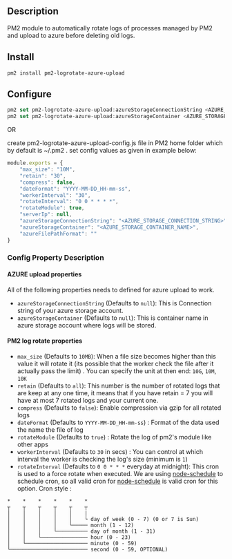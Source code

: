
## Description

PM2 module to automatically rotate logs of processes managed by PM2 and upload to azure before deleting old logs.

## Install

`pm2 install pm2-logrotate-azure-upload`

## Configure

```javascript
pm2 set pm2-logrotate-azure-upload:azureStorageConnectionString <AZURE_STORAGE_CONNECTION_STRING>
pm2 set pm2-logrotate-azure-upload:azureStorageContainer <AZURE_STORAGE_CONTAINER_NAME>
```

OR 

create pm2-logrotate-azure-upload-config.js file in PM2 home folder which by default is ~/.pm2 .
set config values as given in example below:

```javascript
module.exports = {
    "max_size": "10M",
    "retain": "30",
    "compress": false,
    "dateFormat": "YYYY-MM-DD_HH-mm-ss",
    "workerInterval": "30",
    "rotateInterval": "0 0 * * * *",
    "rotateModule": true,
    "serverIp": null,
    "azureStorageConnectionString": "<AZURE_STORAGE_CONNECTION_STRING>",
    "azureStorageContainer": "<AZURE_STORAGE_CONTAINER_NAME>",
    "azureFilePathFormat": ""
}
```

### Config Property Description
#### AZURE upload properties
All of the following properties needs to defined for azure upload to work.
- `azureStorageConnectionString` (Defaults to `null`): This is Connection string of your azure storage account.
- `azureStorageContainer` (Defaults to `null`): This is container name in azure storage account where logs will be stored.

#### PM2 log rotate properties
- `max_size` (Defaults to `10MB`): When a file size becomes higher than this value it will rotate it (its possible that the worker check the file after it actually pass the limit) . You can specify the unit at then end: `10G`, `10M`, `10K`
- `retain` (Defaults to `all`): This number is the number of rotated logs that are keep at any one time, it means that if you have retain = 7 you will have at most 7 rotated logs and your current one.
- `compress` (Defaults to `false`): Enable compression via gzip for all rotated logs
- `dateFormat` (Defaults to `YYYY-MM-DD_HH-mm-ss`) : Format of the data used the name the file of log
- `rotateModule` (Defaults to `true`) : Rotate the log of pm2's module like other apps
- `workerInterval` (Defaults to `30` in secs) : You can control at which interval the worker is checking the log's size (minimum is `1`)
- `rotateInterval` (Defaults to `0 0 * * *` everyday at midnight): This cron is used to a force rotate when executed.
We are using [node-schedule](https://github.com/node-schedule/node-schedule) to schedule cron, so all valid cron for [node-schedule](https://github.com/node-schedule/node-schedule) is valid cron for this option. Cron style :
```
*    *    *    *    *    *
┬    ┬    ┬    ┬    ┬    ┬
│    │    │    │    │    |
│    │    │    │    │    └ day of week (0 - 7) (0 or 7 is Sun)
│    │    │    │    └───── month (1 - 12)
│    │    │    └────────── day of month (1 - 31)
│    │    └─────────────── hour (0 - 23)
│    └──────────────────── minute (0 - 59)
└───────────────────────── second (0 - 59, OPTIONAL)
```
